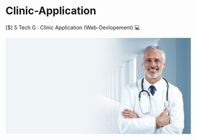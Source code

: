 # Clinic-Application

[$] 5 Tech G : Clinic Application (Web-Devlopement) 💻

![Screenshot](bg2.jpg)
